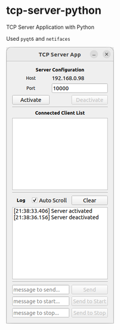 # tcp-server-python
TCP Server Application with Python

Used ```pyqt6``` and ```netifaces```

<img src="./screenshot.png">